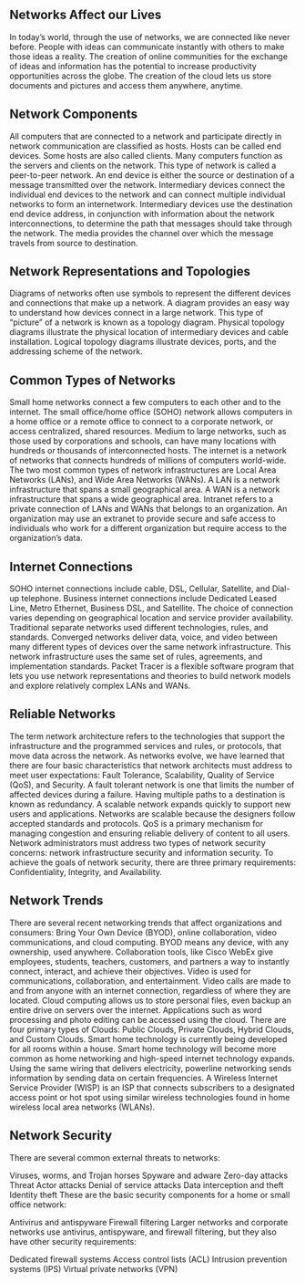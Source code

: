 ## Networks Affect our Lives

In today’s world, through the use of networks, we are connected like never before. People with ideas can communicate instantly with others to make those ideas a reality. The creation of online communities for the exchange of ideas and information has the potential to increase productivity opportunities across the globe. The creation of the cloud lets us store documents and pictures and access them anywhere, anytime.

## Network Components

All computers that are connected to a network and participate directly in network communication are classified as hosts. Hosts can be called end devices. Some hosts are also called clients. Many computers function as the servers and clients on the network. This type of network is called a peer-to-peer network. An end device is either the source or destination of a message transmitted over the network. Intermediary devices connect the individual end devices to the network and can connect multiple individual networks to form an internetwork. Intermediary devices use the destination end device address, in conjunction with information about the network interconnections, to determine the path that messages should take through the network. The media provides the channel over which the message travels from source to destination.

## Network Representations and Topologies

Diagrams of networks often use symbols to represent the different devices and connections that make up a network. A diagram provides an easy way to understand how devices connect in a large network. This type of “picture” of a network is known as a topology diagram. Physical topology diagrams illustrate the physical location of intermediary devices and cable installation. Logical topology diagrams illustrate devices, ports, and the addressing scheme of the network.

## Common Types of Networks

Small home networks connect a few computers to each other and to the internet. The small office/home office (SOHO) network allows computers in a home office or a remote office to connect to a corporate network, or access centralized, shared resources. Medium to large networks, such as those used by corporations and schools, can have many locations with hundreds or thousands of interconnected hosts. The internet is a network of networks that connects hundreds of millions of computers world-wide. The two most common types of network infrastructures are Local Area Networks (LANs), and Wide Area Networks (WANs). A LAN is a network infrastructure that spans a small geographical area. A WAN is a network infrastructure that spans a wide geographical area. Intranet refers to a private connection of LANs and WANs that belongs to an organization. An organization may use an extranet to provide secure and safe access to individuals who work for a different organization but require access to the organization’s data.

## Internet Connections

SOHO internet connections include cable, DSL, Cellular, Satellite, and Dial-up telephone. Business internet connections include Dedicated Leased Line, Metro Ethernet, Business DSL, and Satellite. The choice of connection varies depending on geographical location and service provider availability. Traditional separate networks used different technologies, rules, and standards. Converged networks deliver data, voice, and video between many different types of devices over the same network infrastructure. This network infrastructure uses the same set of rules, agreements, and implementation standards. Packet Tracer is a flexible software program that lets you use network representations and theories to build network models and explore relatively complex LANs and WANs.

## Reliable Networks

The term network architecture refers to the technologies that support the infrastructure and the programmed services and rules, or protocols, that move data across the network. As networks evolve, we have learned that there are four basic characteristics that network architects must address to meet user expectations: Fault Tolerance, Scalability, Quality of Service (QoS), and Security. A fault tolerant network is one that limits the number of affected devices during a failure. Having multiple paths to a destination is known as redundancy. A scalable network expands quickly to support new users and applications. Networks are scalable because the designers follow accepted standards and protocols. QoS is a primary mechanism for managing congestion and ensuring reliable delivery of content to all users. Network administrators must address two types of network security concerns: network infrastructure security and information security. To achieve the goals of network security, there are three primary requirements: Confidentiality, Integrity, and Availability.

## Network Trends

There are several recent networking trends that affect organizations and consumers: Bring Your Own Device (BYOD), online collaboration, video communications, and cloud computing. BYOD means any device, with any ownership, used anywhere. Collaboration tools, like Cisco WebEx give employees, students, teachers, customers, and partners a way to instantly connect, interact, and achieve their objectives. Video is used for communications, collaboration, and entertainment. Video calls are made to and from anyone with an internet connection, regardless of where they are located. Cloud computing allows us to store personal files, even backup an entire drive on servers over the internet. Applications such as word processing and photo editing can be accessed using the cloud. There are four primary types of Clouds: Public Clouds, Private Clouds, Hybrid Clouds, and Custom Clouds. Smart home technology is currently being developed for all rooms within a house. Smart home technology will become more common as home networking and high-speed internet technology expands. Using the same wiring that delivers electricity, powerline networking sends information by sending data on certain frequencies. A Wireless Internet Service Provider (WISP) is an ISP that connects subscribers to a designated access point or hot spot using similar wireless technologies found in home wireless local area networks (WLANs).

## Network Security

There are several common external threats to networks:

Viruses, worms, and Trojan horses
Spyware and adware
Zero-day attacks
Threat Actor attacks
Denial of service attacks
Data interception and theft
Identity theft
These are the basic security components for a home or small office network:

Antivirus and antispyware
Firewall filtering
Larger networks and corporate networks use antivirus, antispyware, and firewall filtering, but they also have other security requirements:

Dedicated firewall systems
Access control lists (ACL)
Intrusion prevention systems (IPS)
Virtual private networks (VPN)
